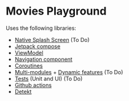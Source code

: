 # Movies Playground
Uses the following libraries:
- [Native Splash Screen] (To Do)
- [Jetpack compose]
- [ViewModel]
- [Navigation component]
- [Coroutines]
- [Multi-modules] + [Dynamic features] (To Do)
- [Tests] (Unit and UI) (To Do)
- [Github actions]
- [Detekt]


[Native Splash Screen]: <https://developer.android.com/guide/topics/ui/splash-screen>
[Jetpack compose]: <https://developer.android.com/jetpack/compose>
[ViewModel]: <https://developer.android.com/topic/libraries/architecture/viewmodel>
[Navigation component]: <https://developer.android.com/guide/navigation/navigation-getting-started>
[Coroutines]: <https://developer.android.com/kotlin/coroutines>
[Multi-modules]: <https://medium.com/google-developer-experts/modularizing-android-applications-9e2d18f244a0>
[Dynamic features]: <https://developer.android.com/guide/playcore/feature-delivery>
[Tests]: <https://developer.android.com/training/testing/fundamentals>
[Github actions]: <https://github.com/features/actions>
[Detekt]: <https://github.com/detekt/detekt>